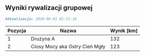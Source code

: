 ## Wyniki rywalizacji grupowej

```markdown
Aktualizacja: 2020-06-01 01:51:16
```

Pozycja | Nazwa | Wynik [km] |
------------ | -------------  | -------------
 1 |Drużyna A | 132 
 2 |Ciosy Mocy aka Ostry Cień Mgły | 123